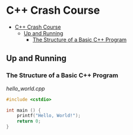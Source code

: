 # C++ Crash Course

- [C++ Crash Course](#c-crash-course)
  - [Up and Running](#up-and-running)
    - [The Structure of a Basic C++ Program](#the-structure-of-a-basic-c-program)

## Up and Running

### The Structure of a Basic C++ Program

_hello_world.cpp_

```c++
#include <cstdio>

int main () {
    printf("Hello, World!");
    return 0;
}
```
